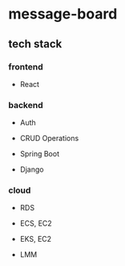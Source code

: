 # message-board

## tech stack

### frontend

- React

### backend

- Auth

- CRUD Operations

- Spring Boot

- Django

### cloud

- RDS

- ECS, EC2

- EKS, EC2

- LMM
